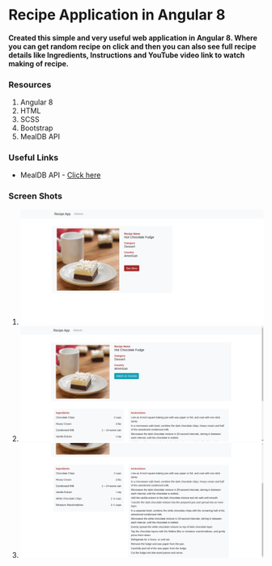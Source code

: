 # Recipe Application in Angular 8
#### Created this simple and very useful web application in Angular 8. Where you can get random recipe on click and then you can also see full recipe details like Ingredients, Instructions and YouTube video link to watch making of recipe.

### Resources
1. Angular 8
2. HTML
3. SCSS
4. Bootstrap
5. MealDB API

### Useful Links
- MealDB API - [Click here](https://www.themealdb.com/api.php)

### Screen Shots
1. ![Home Page](/screenshot/1.png)
2. ![Details Page - 1](/screenshot/2.png)
3. ![Details Page - 2](/screenshot/3.png)
